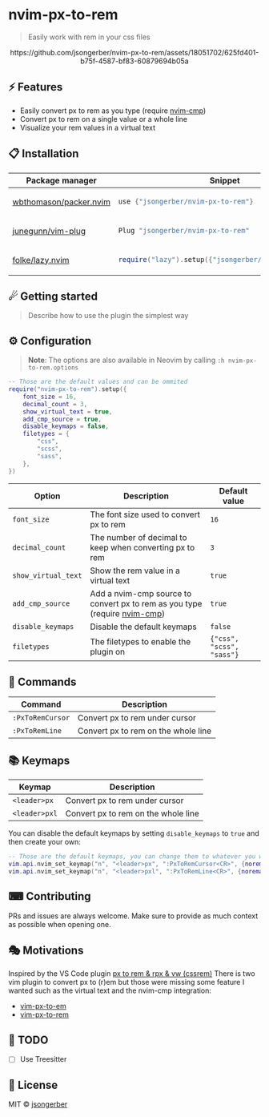 # nvim-px-to-rem

> Easily work with rem in your css files

<div align="center">
    https://github.com/jsongerber/nvim-px-to-rem/assets/18051702/625fd401-b75f-4587-bf83-60879694b05a
</div>

## ⚡️ Features

- Easily convert px to rem as you type (require [nvim-cmp](https://github.com/hrsh7th/nvim-cmp))
- Convert px to rem on a single value or a whole line
- Visualize your rem values in a virtual text

## 📋 Installation

<div align="center">
<table>
<thead>
<tr>
<th>Package manager</th>
<th>Snippet</th>
</tr>
</thead>
<tbody>
<tr>
<td>

[wbthomason/packer.nvim](https://github.com/wbthomason/packer.nvim)

</td>
<td>

```lua
use {"jsongerber/nvim-px-to-rem"}
```

</td>
</tr>
<tr>
<td>

[junegunn/vim-plug](https://github.com/junegunn/vim-plug)

</td>
<td>

```lua
Plug "jsongerber/nvim-px-to-rem"
```

</td>
</tr>
<tr>
<td>

[folke/lazy.nvim](https://github.com/folke/lazy.nvim)

</td>
<td>

```lua
require("lazy").setup({"jsongerber/nvim-px-to-rem"})
```

</td>
</tr>
</tbody>
</table>
</div>

## ☄ Getting started

> Describe how to use the plugin the simplest way

## ⚙ Configuration

> **Note**: The options are also available in Neovim by calling `:h nvim-px-to-rem.options`

```lua
-- Those are the default values and can be ommited
require("nvim-px-to-rem").setup({
    font_size = 16,
    decimal_count = 3,
    show_virtual_text = true,
    add_cmp_source = true,
    disable_keymaps = false,
    filetypes = {
        "css",
        "scss",
        "sass",
    },
})
```

| Option              | Description                                                                                                      | Default value             |
| ------------------- | ---------------------------------------------------------------------------------------------------------------- | ------------------------- |
| `font_size`         | The font size used to convert px to rem                                                                          | `16`                      |
| `decimal_count`     | The number of decimal to keep when converting px to rem                                                          | `3`                       |
| `show_virtual_text` | Show the rem value in a virtual text                                                                             | `true`                    |
| `add_cmp_source`    | Add a nvim-cmp source to convert px to rem as you type (require [nvim-cmp](https://github.com/hrsh7th/nvim-cmp)) | `true`                    |
| `disable_keymaps`   | Disable the default keymaps                                                                                      | `false`                   |
| `filetypes`         | The filetypes to enable the plugin on                                                                            | `{"css", "scss", "sass"}` |

## 🧰 Commands

| Command          | Description                         |
| ---------------- | ----------------------------------- |
| `:PxToRemCursor` | Convert px to rem under cursor      |
| `:PxToRemLine`   | Convert px to rem on the whole line |

## 📚 Keymaps

| Keymap        | Description                         |
| ------------- | ----------------------------------- |
| `<leader>px`  | Convert px to rem under cursor      |
| `<leader>pxl` | Convert px to rem on the whole line |

You can disable the default keymaps by setting `disable_keymaps` to `true` and then create your own:

```lua
-- Those are the default keymaps, you can change them to whatever you want
vim.api.nvim_set_keymap("n", "<leader>px", ":PxToRemCursor<CR>", {noremap = true})
vim.api.nvim_set_keymap("n", "<leader>pxl", ":PxToRemLine<CR>", {noremap = true})
```

## ⌨ Contributing

PRs and issues are always welcome. Make sure to provide as much context as possible when opening one.

## 🎭 Motivations

Inspired by the VS Code plugin [px to rem & rpx & vw (cssrem)](https://marketplace.visualstudio.com/items?itemName=cipchk.cssrem)
There is two vim plugin to convert px to (r)em but those were missing some feature I wanted such as the virtual text and the nvim-cmp integration:

- [vim-px-to-em](https://github.com/chiedo/vim-px-to-em)
- [vim-px-to-rem](https://github.com/Oldenborg/vim-px-to-rem)

## 📝 TODO

- [ ] Use Treesitter

## 📜 License

MIT © [jsongerber](https://github.com/jsongerber/nvim-px-to-rem/blob/master/LICENSE)
